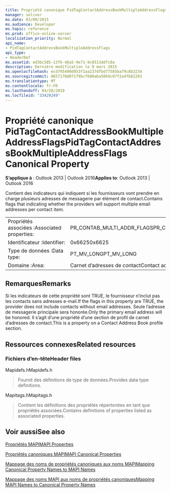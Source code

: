 ```yaml
---
title: Propriété canonique PidTagContactAddressBookMultipleAddressFlags
manager: soliver
ms.date: 03/09/2015
ms.audience: Developer
ms.topic: reference
ms.prod: office-online-server
localization_priority: Normal
api_name:
- PidTagContactAddressBookMultipleAddressFlags
api_type:
- HeaderDef
ms.assetid: ed3bc585-13f6-46a5-9e71-9c8513ddfc0a
description: Dernière modification le 9 mars 2015
ms.openlocfilehash: ecd795490d953f1aa237dfbd77585ba79c8b3234
ms.sourcegitcommit: 8657170d071f9bcf680aba50b9c07f2a4fb82283
ms.translationtype: MT
ms.contentlocale: fr-FR
ms.lasthandoff: 04/28/2019
ms.locfileid: "33429249"
---
```

# <a name="pidtagcontactaddressbookmultipleaddressflags-canonical-property"></a><span data-ttu-id="ce65a-103">Propriété canonique PidTagContactAddressBookMultipleAddressFlags</span><span class="sxs-lookup"><span data-stu-id="ce65a-103">PidTagContactAddressBookMultipleAddressFlags Canonical Property</span></span>

  
  
<span data-ttu-id="ce65a-104">**S’applique à** : Outlook 2013 | Outlook 2016</span><span class="sxs-lookup"><span data-stu-id="ce65a-104">**Applies to**: Outlook 2013 | Outlook 2016</span></span> 
  
<span data-ttu-id="ce65a-105">Contient des indicateurs qui indiquent si les fournisseurs vont prendre en charge plusieurs adresses de messagerie par élément de contact.</span><span class="sxs-lookup"><span data-stu-id="ce65a-105">Contains flags that indicating whether the providers will support multiple email addresses per contact item.</span></span>
  
|||
|:-----|:-----|
|<span data-ttu-id="ce65a-106">Propriétés associées :</span><span class="sxs-lookup"><span data-stu-id="ce65a-106">Associated properties:</span></span>  <br/> |<span data-ttu-id="ce65a-107">PR_CONTAB_MULTI_ADDR_FLAGS</span><span class="sxs-lookup"><span data-stu-id="ce65a-107">PR_CONTAB_MULTI_ADDR_FLAGS</span></span>  <br/> |
|<span data-ttu-id="ce65a-108">Identificateur :</span><span class="sxs-lookup"><span data-stu-id="ce65a-108">Identifier:</span></span>  <br/> |<span data-ttu-id="ce65a-109">0x6625</span><span class="sxs-lookup"><span data-stu-id="ce65a-109">0x6625</span></span>  <br/> |
|<span data-ttu-id="ce65a-110">Type de données :</span><span class="sxs-lookup"><span data-stu-id="ce65a-110">Data type:</span></span>  <br/> |<span data-ttu-id="ce65a-111">PT_MV_LONG</span><span class="sxs-lookup"><span data-stu-id="ce65a-111">PT_MV_LONG</span></span>  <br/> |
|<span data-ttu-id="ce65a-112">Domaine :</span><span class="sxs-lookup"><span data-stu-id="ce65a-112">Area:</span></span>  <br/> |<span data-ttu-id="ce65a-113">Carnet d’adresses de contact</span><span class="sxs-lookup"><span data-stu-id="ce65a-113">Contact address book</span></span>  <br/> |
   
## <a name="remarks"></a><span data-ttu-id="ce65a-114">Remarques</span><span class="sxs-lookup"><span data-stu-id="ce65a-114">Remarks</span></span>

<span data-ttu-id="ce65a-115">Si les indicateurs de cette propriété sont TRUE, le fournisseur n’inclut pas les contacts sans adresses e-mail.</span><span class="sxs-lookup"><span data-stu-id="ce65a-115">If the flags in this property are TRUE, the provider does not include contacts without email addresses.</span></span> <span data-ttu-id="ce65a-116">Seule l’adresse de messagerie principale sera honorée.</span><span class="sxs-lookup"><span data-stu-id="ce65a-116">Only the primary email address will be honored.</span></span> <span data-ttu-id="ce65a-117">Il s’agit d’une propriété d’une section de profil de carnet d’adresses de contact.</span><span class="sxs-lookup"><span data-stu-id="ce65a-117">This is a property on a Contact Address Book profile section.</span></span>
  
## <a name="related-resources"></a><span data-ttu-id="ce65a-118">Ressources connexes</span><span class="sxs-lookup"><span data-stu-id="ce65a-118">Related resources</span></span>

### <a name="header-files"></a><span data-ttu-id="ce65a-119">Fichiers d’en-tête</span><span class="sxs-lookup"><span data-stu-id="ce65a-119">Header files</span></span>

<span data-ttu-id="ce65a-120">Mapidefs.h</span><span class="sxs-lookup"><span data-stu-id="ce65a-120">Mapidefs.h</span></span>
  
> <span data-ttu-id="ce65a-121">Fournit des définitions de type de données.</span><span class="sxs-lookup"><span data-stu-id="ce65a-121">Provides data type definitions.</span></span>
    
<span data-ttu-id="ce65a-122">Mapitags.h</span><span class="sxs-lookup"><span data-stu-id="ce65a-122">Mapitags.h</span></span>
  
> <span data-ttu-id="ce65a-123">Contient les définitions des propriétés répertoriées en tant que propriétés associées.</span><span class="sxs-lookup"><span data-stu-id="ce65a-123">Contains definitions of properties listed as associated properties.</span></span>
    
## <a name="see-also"></a><span data-ttu-id="ce65a-124">Voir aussi</span><span class="sxs-lookup"><span data-stu-id="ce65a-124">See also</span></span>



[<span data-ttu-id="ce65a-125">Propriétés MAPI</span><span class="sxs-lookup"><span data-stu-id="ce65a-125">MAPI Properties</span></span>](mapi-properties.md)
  
[<span data-ttu-id="ce65a-126">Propriétés canoniques MAPI</span><span class="sxs-lookup"><span data-stu-id="ce65a-126">MAPI Canonical Properties</span></span>](mapi-canonical-properties.md)
  
[<span data-ttu-id="ce65a-127">Mappage des noms de propriétés canoniques aux noms MAPI</span><span class="sxs-lookup"><span data-stu-id="ce65a-127">Mapping Canonical Property Names to MAPI Names</span></span>](mapping-canonical-property-names-to-mapi-names.md)
  
[<span data-ttu-id="ce65a-128">Mappage des noms MAPI aux noms de propriétés canoniques</span><span class="sxs-lookup"><span data-stu-id="ce65a-128">Mapping MAPI Names to Canonical Property Names</span></span>](mapping-mapi-names-to-canonical-property-names.md)

